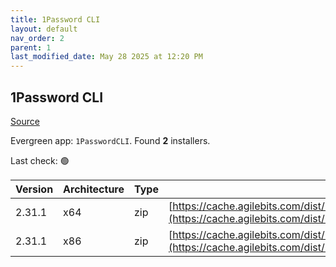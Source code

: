 ```yaml
---
title: 1Password CLI
layout: default
nav_order: 2
parent: 1
last_modified_date: May 28 2025 at 12:20 PM
---
```


## 1Password CLI

[Source](https://developer.1password.com/docs/cli/)

Evergreen app: `1PasswordCLI`. Found **2** installers.

Last check: 🟢

| Version | Architecture | Type | URI                                                                                                                                                                  |
| ------- | ------------ | ---- | -------------------------------------------------------------------------------------------------------------------------------------------------------------------- |
| 2.31.1  | x64          | zip  | [https://cache.agilebits.com/dist/1P/op2/pkg/v2.31.1/op_windows_amd64_v2.31.1.zip](https://cache.agilebits.com/dist/1P/op2/pkg/v2.31.1/op_windows_amd64_v2.31.1.zip) |
| 2.31.1  | x86          | zip  | [https://cache.agilebits.com/dist/1P/op2/pkg/v2.31.1/op_windows_386_v2.31.1.zip](https://cache.agilebits.com/dist/1P/op2/pkg/v2.31.1/op_windows_386_v2.31.1.zip)     |

